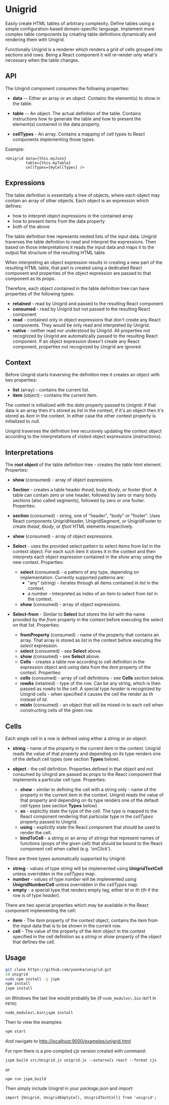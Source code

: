 # Unigrid

Easily create HTML tables of arbitrary complexity. Define tables using a simple configuration-based domain-specific language. Implement more complex table components by creating table definitions dynamically and rendering them with Unigrid.

Functionally Unigrid is a renderer which renders a grid of cells grouped into sections and rows. Being a React component it will re-render only what's necessary when the table changes.

## API

The Unigrid component consumes the following properties:

* **data** -- Either an array or an object. Contains the element(s) to show in the table.

* **table** -- An object. The actual definition of the table. Contains instructions how to generate the table and how to present the element(s) contained in the data property.

* **cellTypes** - An array. Contains a mapping of cell types to React components implementing those types.

Example:

    <Unigrid data={this.myJson}
             table={this.myTable}
             cellTypes={myCellTypes} />

## Expressions

The table definition is essentially a tree of objects, where each object may contain an array of other objects. Each object is an expression which defines:

*  how to interpret object expressions in the contained array
*  how to present items from the data property
*  both of the above

The table definition tree represents nested lists of the input data. Unigrid traverses the table definition to read and interpret the expressions. Then based on those interpretations it reads the input data and maps it to the output flat structure of the resulting HTML table.

When interpreting an object expression results in creating a new part of the resulting HTML table, that part is created using a dedicated React component and properties of the object expression are passed to that component as its _props_.

Therefore, each object contained in the table definition tree can have properties of the following types:
*  **retained** - read by Unigrid and passed to the resulting React component
*  **consumed** - read by Unigrid but not passed to the resulting React component
*  **read** - contained only in object expressions that don't create any React components. They would be only read and interpreted by Unigrid.
*  **native** - neither read nor understood by Unigrid. All properties not recognized by Unigrid are automatically passed to the resulting React component. If an object expression doesn't create any React component, properties not recognized by Unigrid are ignored.

## Context

Before Unigrid starts traversing the definition tree it creates an object with two properties:

* **list** (array) - contains the current list.
* **item** (object) - contains the current item.

The context is initialized with the _data_ property passed to Unigrid: if that data is an array then it's stored as _list_ in the context, if it's an object then it's stored as _item_ in the context. In either case the other context property is initialized to _null_.

Unigrid traverses the definition tree recursively updating the context object according to the interpretations of visited object expressions (instructions).

## Interpretations

The **root object** of the table definition tree - creates the _table_ html element. Properties:
  * **show** (consumed) - array of object expressions.
  * **Section** - creates a table header _thead_, body _tbody_, or footer _tfoot_. A table can contain zero or one header, followed by zero or many body sections (also called segments), followed by zero or one footer. Properties:
  * **section** (consumed) - string, one of "header", "body" or "footer". Uses React components UnigridHeader, UnigridSegment, or UnigridFooter to create _thead_, _tbody_, or _tfoot_ HTML elements respectively.
  * **show** (consumed) - array of object expressions.

* **Select** - uses the provided select pattern to select items from _list_ in the context object. For each such item it stores it in the context and then interprets each object expression contained in the _show_ array using the new context. Properties:
  * **select** (consumed) - a pattern of any type, depending on implementation. Currently supported patterns are:
    * "any" (string) - iterates through all items contained in _list_ in the context.
    * a number - interpreted as index of an item to select from _list_ in the context.
  * **show** (consumed) - array of object expressions.

* **Select-from** - Similar to **Select** but  stores the _list_ with the name provided by the _from_ property in the context before executing the select on that list. Properties:
   * **fromProperty** (consumed) - name of the property that contains an array. That array is stored as _list_ in the context before executing the _select_ expression.
   * **select** (consumed) - see **Select** above.
   * **show** (consumed) - see **Select** above.
   * **Cells** - creates a table row according to cell definition in the expression object and using data from the _item_ property of the context. Properties:
   * **cells** (consumed) - array of cell definitions - see **Cells** section below.
   * **rowAs** (retained) - type of the row. Can be any string, which is then passed as _rowAs_ to the cell. A special type _header_ is recognized by Unigrid cells - when specified it causes the cell the render as _th_ instead of _td_.
   * **mixIn** (consumed) - an object that will be mixed-in to each cell when constructing cells of the given row.

## Cells

Each single cell in a row is defined using either a string or an object:

  * **string** - name of the property in the current _item_ in the context. Unigrid reads the value of that property and depending on its type renders one of the default cell types (see section **Types** below).

  * **object** - the cell definition. Properties defined in that object and not consumed by Unigrid are passed as props to the React component that implements a particular cell type. Properties:
    * **show** - similar to defining the cell with a string only - name of the property in the current _item_ in the context. Unigrid reads the value of that property and depending on its type renders one of the default cell types (see section **Types** below).
    * **as** - explicitly state the type of the cell. The type is mapped to the React component rendering that particular type in the _cellTypes_ property passed to Unigrid.
    * **using** - explicitly state the React component that should be used to render the cell.
    * **bindToCell** - a string or an array of strings that represent names of functions (props of the given cell) that should be bound to the React component cell when called (e.g. 'onClick').

There are three types automatically supported by Unigrid:

  * **string** - values of type _string_ will be implemented using **UnigridTextCell** unless overridden in the _cellTypes_ map.
  * **number** - values of type _number_ will be implemented using **UnigridNumberCell** unless overridden in the _cellTypes_ map.
  * **empty** - a special type that renders empty tag, either _td_ or _th_ (_th_ if the row is of type _header_).

There are two special properties which may be available in the React component implementing the cell:

* **item** - The _item_ property of the context object, contains the item from the input data that is to be shown in the current row.
* **cell** - The value of the property of the _item_ object in the context specified in the cell definition as a _string_ or _show_ property of the object that defines the cell.

## Usage
```sh
git clone https://github.com/yoonka/unigrid.git
cd unigrid
sudo npm install -g jspm
npm install
jspm install
```

on Windows the last line would probably be (if `node_modules\.bin` isn't in `PATH`):

    node_modules\.bin\jspm install

Then to view the examples:
```sh
npm start
```
And navigate to [http://localhost:9000/examples/unigrid.html](http://localhost:9000/examples/unigrid.html)

For npm there is a pre-compiled _cjs_ version created with command:

    jspm build src/Unigrid.js unigrid.js --externals react --format cjs

or

    npm run jspm_build

Then simply include Unigrid in your _package.json_ and import:

    import {Unigrid, UnigridEmptyCell, UnigridTextCell} from 'unigrid';
